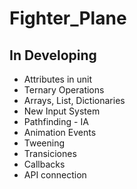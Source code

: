 # Fighter_Plane

## In Developing
- Attributes in unit
- Ternary Operations
- Arrays, List, Dictionaries 
- New Input System
- Pathfinding - IA
- Animation Events
- Tweening
- Transiciones
- Callbacks
- API connection